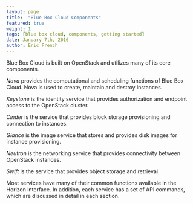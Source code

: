 ```yaml
---
layout: page
title:  "Blue Box Cloud Components"
featured: true
weight: 1
tags: [blue box cloud, components, getting started]
date: January 7th, 2016
author: Eric French
---
```


Blue Box Cloud is built on OpenStack and utilizes many of its core components.

_Nova_ provides the computational and scheduling functions of Blue Box Cloud.  Nova is used to create, maintain and destroy instances.

_Keystone_ is the identity service that provides authorization and endpoint access to the OpenStack cluster.

_Cinder_ is the service that provides block storage provisioning and connection to instances.

_Glance_ is the image service that stores and provides disk images for instance provisioning.

_Neutron_ is the networking service that provides connectivity between OpenStack instances.

_Swift_ is the service that provides object storage and retrieval.

Most services have many of their common functions available in the Horizon interface.  In addition, each service has a set of API commands, which are discussed in detail in each section.
